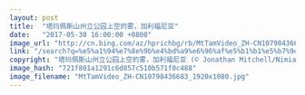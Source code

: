 ```yaml
---
layout: post
title:  "塔玛佩斯山州立公园上空的雾，加利福尼亚"
date:   "2017-05-30 16:00:00 +0800"
image_url: "http://cn.bing.com/az/hprichbg/rb/MtTamVideo_ZH-CN10798436683_1920x1080.jpg"
link: "/search?q=%e5%a1%94%e7%8e%9b%e4%bd%a9%e6%96%af%e5%b1%b1%e5%b7%9e%e7%ab%8b%e5%85%ac%e5%9b%ad&form=hpcapt&mkt=zh-cn"
copyright: "塔玛佩斯山州立公园上空的雾，加利福尼亚 (© Jonathan Mitchell/Nimia)"
image_hash: "721f801a1291c6d857c510b571f0c488"
image_filename: "MtTamVideo_ZH-CN10798436683_1920x1080.jpg"
---
```

